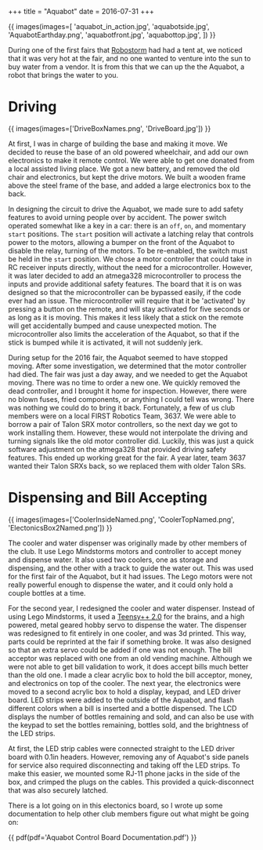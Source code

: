 +++
title = "Aquabot"
date = 2016-07-31
+++

{{ images(images=[
    'aquabot_in_action.jpg',
    'aquabotside.jpg',
    'AquabotEarthday.png',
    'aquabotfront.jpg',
    'aquabottop.jpg',
]) }}

During one of the first fairs that [Robostorm](robostorm.md) had had a tent at, we noticed that it was
very hot at the fair, and no one wanted to venture into the sun to buy water from a vendor. It is from
this that we can up the the Aquabot, a robot that brings the water to you.

# Driving

{{ images(images=['DriveBoxNames.png', 'DriveBoard.jpg']) }}

At first, I was in charge of building the base and making it move. We decided to reuse the base of an
old powered wheelchair, and add our own electronics to make it remote control. We were able to get one
donated from a local assisted living place. We got a new battery, and removed the old chair and
electronics, but kept the drive motors. We built a wooden frame above the steel frame of the base, and
added a large electronics box to the back.
 
In designing the circuit to drive the Aquabot, we made sure
to add safety features to avoid urning people over by accident. The power switch operated somewhat like
a key in a car: there is an `off`, `on`, and momentary `start` positions. The `start` position will
activate a latching relay that controls power to the motors, allowing a bumper on the front of the
Aquabot to disable the relay, turning of the motors. To be re-enabled, the switch must be held in the
`start` position. We chose a motor controller that could take in RC receiver inputs directly, without
the need for a microcontroller. However, it was later decided to add an atmega328 microcontroller to
process the inputs and provide additional safety features. The board that it is on was designed so that
the microcontroller can be bypassed easily, if the code ever had an issue. The microcontroller will
require that it be 'activated' by pressing a button on the remote, and will stay activated for five
seconds or as long as it is moving. This makes it less likely that a stick on the remote will get
accidentally bumped and cause unexpected motion. The microcontroller also limits the acceleration of the
Aquabot, so that if the stick is bumped while it is activated, it will not suddenly jerk.

During setup for the 2016 fair, the Aquabot seemed to have stopped moving. After some investigation, we
determined that the motor controller had died. The fair was just a day away, and we needed to get the
Aquabot moving. There was no time to order a new one. We quickly removed the dead controller, and I
brought it home for inspection. However, there were no blown fuses, fried components, or anything I
could tell was wrong. There was nothing we could do to bring it back. Fortunately, a few of us club
members were on a local FIRST Robotics Team, 3637. We were able to borrow a pair of Talon SRX motor
controllers, so the next day we got to work installing them. However, these would not interpolate the
driving and turning signals like the old motor controller did. Luckily, this was just a quick software
adjustment on the atmega328 that provided driving safety features. This ended up working great for the
fair. A year later, team 3637 wanted their Talon SRXs back, so we replaced them with older Talon SRs.

# Dispensing and Bill Accepting

{{ images(images=['CoolerInsideNamed.png', 'CoolerTopNamed.png', 'ElectonicsBox2Named.png']) }}

The cooler and water dispenser was originally made by other members of the club. It use Lego Mindstorms
motors and controller to accept money and dispense water. It also used two coolers, one as storage and
dispensing, and the other with a track to guide the water out. This was used for the first fair of the
Aquabot, but it had issues. The Lego motors were not really powerful enough to dispense the water, and
it could only hold a couple bottles at a time.
 
For the second year, I redesigned the cooler and water dispenser. Instead of using Lego Mindstorms, it
used a [Teensy++ 2.0](https://www.pjrc.com/store/teensypp.html) for the brains, and a high powered, metal
geared hobby servo to dispense the water. The dispenser was redesigned to fit entirely in one cooler,
and was 3d printed. This way, parts could be reprinted at the fair if something broke. It was also
designed so that an extra servo could be added if one was not enough. The bill acceptor was replaced
with one from an old vending machine. Although we were not able to get bill validation to work, it does
accept bills much better than the old one. I made a clear acrylic box to hold the bill acceptor, money,
and electronics on top of the cooler. The next year, the electronics were moved to a second acrylic box
to hold a display, keypad, and LED driver board. LED strips were added to the outside of the Aquabot,
and flash different colors when a bill is inserted and a bottle dispensed. The LCD displays the number
of bottles remaining and sold, and can also be use with the keypad to set the bottles remaining, bottles
sold, and the brightness of the LED strips.

At first, the LED strip cables were connected straight to the LED driver board with 0.1in headers. However,
removing any of Aquabot's side panels for service also required disconnecting and taking off the LED strips.
To make this easier, we mounted some RJ-11 phone jacks in the side of the box, and crimped the plugs on the
cables. This provided a quick-disconnect that was also securely latched.

There is a lot going on in this electonics board, so I wrote up some documentation to help other club members
figure out what might be going on:

{{ pdf(pdf='Aquabot Control Board Documentation.pdf') }}
